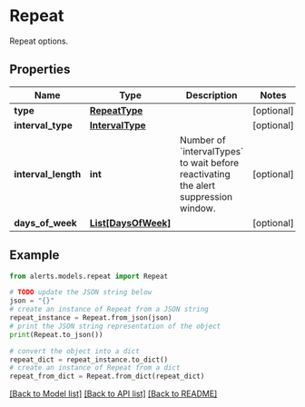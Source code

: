 # Repeat

Repeat options.

## Properties

Name | Type | Description | Notes
------------ | ------------- | ------------- | -------------
**type** | [**RepeatType**](RepeatType.md) |  | [optional] 
**interval_type** | [**IntervalType**](IntervalType.md) |  | [optional] 
**interval_length** | **int** | Number of &#x60;intervalTypes&#x60; to wait before reactivating the alert suppression window. | [optional] 
**days_of_week** | [**List[DaysOfWeek]**](DaysOfWeek.md) |  | [optional] 

## Example

```python
from alerts.models.repeat import Repeat

# TODO update the JSON string below
json = "{}"
# create an instance of Repeat from a JSON string
repeat_instance = Repeat.from_json(json)
# print the JSON string representation of the object
print(Repeat.to_json())

# convert the object into a dict
repeat_dict = repeat_instance.to_dict()
# create an instance of Repeat from a dict
repeat_from_dict = Repeat.from_dict(repeat_dict)
```
[[Back to Model list]](../README.md#documentation-for-models) [[Back to API list]](../README.md#documentation-for-api-endpoints) [[Back to README]](../README.md)


